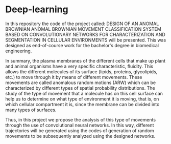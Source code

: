 # Deep-learning

In this repository the code of the project called: DESIGN OF AN ANOMAL BROWNIAN ANOMAL BROWNIAN MOVEMENT CLASSIFICATION SYSTEM BASED ON CONVOLUTIONARY NETWORKS FOR CHARACTERIZATION AND SEGMENTATION IN CELLULAR ENVIRONMENTS will be presented. This was designed as end-of-course work for the bachelor's degree in biomedical engineering.

In summary, the plasma membranes of the different cells that make up plant and animal organisms have a very specific characteristic, fluidity. This allows the different molecules of its surface (lipids, proteins, glycolipids, etc.) to move through it by means of different movements. These movements are called anomalous random motions (ARW) which can be characterized by different types of spatial probability distributions. The study of the type of movement that a molecule has on this cell surface can help us to determine on what type of environment it is moving, that is, on which cellular compartment it is, since the membrane can be divided into many types of surfaces.

Thus, in this project we propose the analysis of this type of movements through the use of convolutional neural networks. In this way, different trajectories will be generated using the codes of generation of random movements to be subsequently analyzed using the designed networks.
